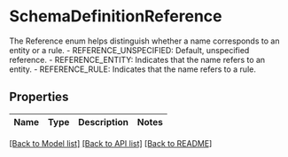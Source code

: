 # SchemaDefinitionReference

The Reference enum helps distinguish whether a name corresponds to an entity or a rule.   - REFERENCE_UNSPECIFIED: Default, unspecified reference.  - REFERENCE_ENTITY: Indicates that the name refers to an entity.  - REFERENCE_RULE: Indicates that the name refers to a rule.

## Properties

Name | Type | Description | Notes
------------ | ------------- | ------------- | -------------

[[Back to Model list]](../README.md#documentation-for-models) [[Back to API list]](../README.md#documentation-for-api-endpoints) [[Back to README]](../README.md)



